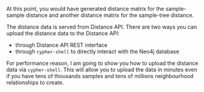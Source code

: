 At this point, you would have generated distance matrix for the sample-sample distance
and another distance matrix for the sample-tree distance.

The distance data is served from Distance API. There are two ways you can upload the
distance data to the Distance API:

- through Distance API REST interface
- through `cypher-shell` to directly interact with the Neo4j database

For performance reason, I am going to show you how to upload the distance data via
`cypher-shell`. This will allow you to upload the data in minutes even if you have
tens of thousands samples and tens of millions neighbourhood relationships to create.
